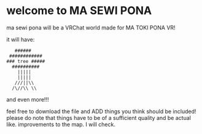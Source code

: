 # welcome to MA SEWI PONA
ma sewi pona will be a VRChat world made for MA TOKI PONA VR!

it will have:

```
   ######
 ############
### tree #####
  ##########
    |||||
    |||||
   ///||\\
  /\//\\ \\
```
and even more!!!

feel free to download the file and ADD things you think should be included! please do note that things have to be of a sufficient quality and be actual like. improvements to the map. I will check. 
